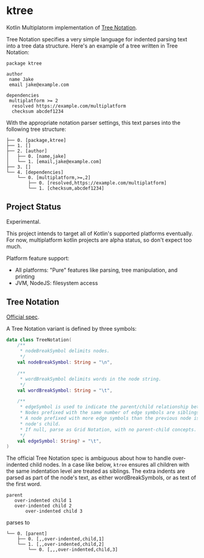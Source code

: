 # ktree

Kotlin Multiplatorm implementation of [Tree Notation](https://treenotation.org/).

Tree Notation specifies a very simple language for indented parsing text into a
tree data structure. Here's an example of a tree written in Tree Notation:

```
package ktree

author
 name Jake
 email jake@example.com

dependencies
 multiplatform >= 2
  resolved https://example.com/multiplatform
  checksum abcdef1234
```

With the appropriate notation parser settings, this text parses into the
following tree structure:

```
├── 0. [package,ktree]
├── 1. []
├── 2. [author]
│   ├── 0. [name,jake]
│   └── 1. [email,jake@example.com]
├── 3. []
└── 4. [dependencies]
    └── 0. [multiplatform,>=,2]
        ├── 0. [resolved,https://example.com/multiplatform]
        └── 1. [checksum,abcdef1234]
```

## Project Status

Experimental.

This project intends to target all of Kotlin's supported platforms eventually.
For now, multiplatform kotlin projects are alpha status, so don't expect too much.

Platform feature support:

- All platforms: "Pure" features like parsing, tree manipulation, and printing
- JVM, NodeJS: filesystem access

## Tree Notation

[Official spec](https://github.com/treenotation/faq.treenotation.org/blob/master/spec.txt).

A Tree Notation variant is defined by three symbols:

```kotlin
data class TreeNotation(
    /**
     * nodeBreakSymbol delimits nodes.
     */
    val nodeBreakSymbol: String = "\n",

    /**
     * wordBreakSymbol delimits words in the node string.
     */
    val wordBreakSymbol: String = "\t",

    /**
     * edgeSymbol is used to indicate the parent/child relationship between nodes.
     * Nodes prefixed with the same number of edge symbols are siblings.
     * A node prefixed with more edge symbols than the previous node is the previous
     * node's child.
     * If null, parse as Grid Notation, with no parent-child concepts.
     */
    val edgeSymbol: String? = "\t",
)
```

The official Tree Notation spec is ambiguous about how to handle over-indented
child nodes. In a case like below, `ktree` ensures all children with the same
indentation level are treated as siblings. The extra indents are parsed as
part of the node's text, as either wordBreakSymbols, or as text of the first
word.

```
parent
   over-indented child 1
   over-indented child 2
       over-indented child 3
```

parses to

```
└── 0. [parent]
    ├── 0. [,,over-indented,child,1]
    └── 1. [,,over-indented,child,2]
        └── 0. [,,,over-indented,child,3]
```
